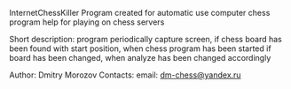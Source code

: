 InternetChessKiller
Program created for automatic use computer chess program
help for playing on chess servers

Short description:
program periodically capture screen,
if chess board has been found with start position,
when chess program has been started
if board has been changed,
when analyze has been changed accordingly

Author: Dmitry Morozov
Contacts: email: dm-chess@yandex.ru